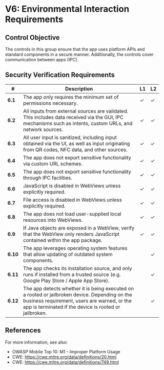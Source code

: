 # V6: Environmental Interaction Requirements

## Control Objective

The controls in this group ensure that the app uses platform APIs and standard components in a secure manner. Additionally, the controls cover communication between apps (IPC).

## Security Verification Requirements

| # | Description | L1 | L2 |
| --- | --- | --- | --- |
| **6.1** | The app only requires the minimum set of permissions necessary. | ✓ | ✓ |
| **6.2** | All inputs from external sources are validated. This includes data received via the GUI, IPC mechanisms such as intents, custom URLs, and network sources.| ✓ | ✓ |
| **6.3** | All user input is sanitized, including input obtained via the UI, as well as input originating from QR codes, NFC data, and other sources. | ✓ | ✓ |
| **6.4** | The app does not export sensitive functionality via custom URL schemes. | ✓ | ✓ |
| **6.5** | The app does not export sensitive functionality through IPC facilities. | ✓ | ✓ |
| **6.6** | JavaScript is disabled in WebViews unless explicitly required. | ✓ | ✓ |
| **6.7** | File access is disabled in WebViews unless explicitly required. | ✓ | ✓ |
| **6.8** | The app does not load user-supplied local resources into WebViews. | ✓ | ✓ |
| **6.9** | If Java objects are exposed in a WebView, verify that the WebView only renders JavaScript contained within the app package. | ✓ | ✓ |
| **6.10** | The app leverages operating system features that allow updating of outdated system components. |   | ✓ |
| **6.11** | The app checks its installation source, and only runs if installed from a trusted source (e.g. Google Play Store / Apple App Store). |  | ✓ |
| **6.12** | The app detects whether it is being executed on a rooted or jailbroken device. Depending on the business requirement, users are warned, or the app is terminated if the device is rooted or jailbroken. |  | ✓ |

## References

For more information, see also:

- OWASP Mobile Top 10: M1 - Improper Platform Usage
- CWE: https://cwe.mitre.org/data/definitions/20.html
- CWE: https://cwe.mitre.org/data/definitions/749.html
